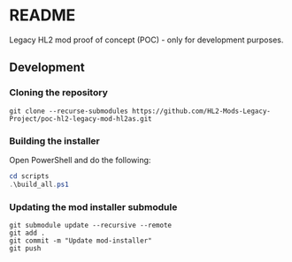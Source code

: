 # README

Legacy HL2 mod proof of concept (POC) - only for development purposes.

## Development

### Cloning the repository

```text
git clone --recurse-submodules https://github.com/HL2-Mods-Legacy-Project/poc-hl2-legacy-mod-hl2as.git
```

### Building the installer

Open PowerShell and do the following:

```powershell
cd scripts
.\build_all.ps1
```

### Updating the mod installer submodule

```text
git submodule update --recursive --remote
git add .
git commit -m "Update mod-installer"
git push
```